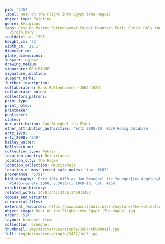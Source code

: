 ```yaml
---
pid: '3457'
label: Rest on the Flight into Egypt (The Hague)
object_type: Painting
genre: Religious
tags: Resting Parrot Rottenhammer Forest Mountain Putti Christ Holy_family New_Testament
  Virgin_Mary
realdate: ca. 1595
height_cm: '22'
width_cm: '29.1'
diameter_cm: 
plate_dimensions: 
support: Copper
drawing_medium: 
signature: BRU(E)GHEL
signature_location: 
support_marks: 
further_inscription: 
collaborators: Hans Rottenhammer (1564-1625)
collaborator_notes: 
collectors_patrons: 
print_type: 
print_notes: 
printmaker: 
publisher: 
states: 
our_attribution: Jan Brueghel the Elder
other_attribution_authorities: 'Ertz 2008-10, #239|Honig database'
ertz_1979: 
ertz_2008: '239'
bailey_walker: 
hollstein_no: 
collection_type: Public
location_country: Netherlands
location_city: The Hague
location_collection: Mauritshuis
location_or_most_recent_sale_notes: 'inv. #283'
provenance: '5791'
bibliography: 'Ertz 1984 #150 as Jan Brueghel the Younger|Los Angeles/Hague 2006,
  #14|Borggrefe 2008, p.30|Ertz 2008-10, cat. #239'
exhibition_history: 
related_works: 3458|3453|3456|3459|3452
copies_and_variants: 
curatorial_files: 
external_resources: https://www.mauritshuis.nl/en/explore/the-collection/artworks/rest-on-the-flight-into-egypt-283/
object_image: Rest_on_the_Flight_into_Egypt_(The_Hague).jpg
order: '520'
layout: brueghel_item
collection: brueghel
thumbnail: img/derivatives/simple/3457/thumbnail.jpg
full: img/derivatives/simple/3457/full.jpg
---
```

